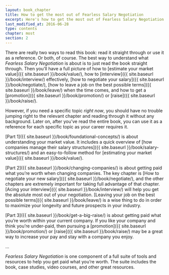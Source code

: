 ```yaml
---
layout: book_chapter
title: How to get the most out of Fearless Salary Negotiation
excerpt: Here's how to get the most out of Fearless Salary Negotiation.
last_modified_at: 2016-06-28
type: contents
chapter: most
section: 2
---
```


There are really two ways to read this book: read it straight through or use it as a reference. Or both, of course. The best way to understand what *Fearless Salary Negotiation* is about is to just read the book straight through. Then you’ll have a full picture of how to [estimate your market value]({{ site.baseurl }}/book/value/), how to [interview]({{ site.baseurl }}/book/interview/) effectively, [how to negotiate your salary]({{ site.baseurl }}/book/negotiate/), [how to leave a job on the best possible terms]({{ site.baseurl }}/book/leave/) when the time comes, and how to get a [promotion]({{ site.baseurl }}/book/promotion/) or [raise]({{ site.baseurl }}/book/raise/).

However, if you need a specific topic *right now*, you should have no trouble jumping right to the relevant chapter and reading through it without any background. Later on, after you’ve read the entire book, you can use it as a reference for each specific topic as your career requires it.

[Part 1]({{ site.baseurl }}/book/foundational-concepts/) is about understanding your market value. It includes a quick overview of [how companies manage their salary structures]({{ site.baseurl }}/book/salary-structures/) and an easy-to-follow method for [estimating your market value]({{ site.baseurl }}/book/value/).

[Part 2]({{ site.baseurl }}/book/changing-companies/) is about getting paid what you’re worth when changing companies. The key chapter is [How to negotiate your new salary]({{ site.baseurl }}/book/negotiate/), and the other chapters are extremely important for taking full advantage of that chapter. [Acing your interview]({{ site.baseurl }}/book/interview/) will help you get the absolute most out of your negotiation. [Leaving your job on the best possible terms]({{ site.baseurl }}/book/leave/) is a wise thing to do in order to maximize your longevity and future prospects in your industry.

[Part 3]({{ site.baseurl }}/book/get-a-big-raise/) is about getting paid what you’re worth within your current company. If you like your company and think you’re under-paid, then pursuing a [promotion]({{ site.baseurl }}/book/promotion/) or [raise]({{ site.baseurl }}/book/raise/) may be a great way to increase your pay and stay with a company you enjoy.

<p class="u-center">…</p>

*Fearless Salary Negotiation* is one component of a full suite of tools and resources to help you get paid what you’re worth. The suite includes the book, case studies, video courses, and other great resources.